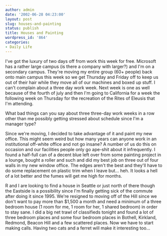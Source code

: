 ```yaml
---
author: admin
date: '2002-06-28 04:23:00'
layout: post
slug: houses-and-painting
status: publish
title: Houses and Painting
wordpress_id: '864'
categories:
- Daily Life
---
```

I've got the luxury of two days off from work this week for free. Microsoft has a rather large campus (is there a company with larger?) and I'm on a secondary campus. They're moving my entire group (60+ people) back onto main campus this week so we get Thursday and Friday off to keep us out of their hair while they move all of our machines and boxed up stuff. I can't complain about a three day work week. Next week is one as well because of the fourth of july and then I'm going to California for a week the following week on Thursday for the recreation of the Rites of Eleusis that I'm attending.

What bad things can you say about three three-day work weeks in a row other than me possibly getting stressed about schedule since I'm a manager type?

Since we're moving, I decided to take advantage of it and paint my new office. This might seem weird but how many years can anyone work in an institutional off-white office and not go insane? A number of us do this on occasion and our facilities people only go ape-shit about it infrequently. I found a half-full can of a decent blue left over from some painting project in a lounge, bought a roller and such and did my best job on three out of four walls in my new window office. The edges aren't the best and they'll have to do some replacement on plastic trim when I leave but... heh. It looks a hell of a lot better and the fumes will get me high for months.

R and I are looking to find a house in Seattle or just north of there though the Eastside is a possibility since I'm finally getting sick of the commute after doing it since 1995. We're resigned to moving off of the Hill since we don't want to pay more than $1,500 a month and need a minimum of a three bedroom house (1 room for me, 1 room for her, 1 shared bedroom) in order to stay sane. I did a big net trawl of classifieds tonight and found a lot of three bedroom places and some four bedroom places in Bothell, Kirkland, Redmond, Beacon Hill and a few scattered places. Now we have to start making calls. Having two cats and a ferret will make it interesting too...
